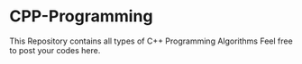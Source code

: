 # CPP-Programming
This Repository contains all types of C++ Programming Algorithms
Feel free to post your codes here.
